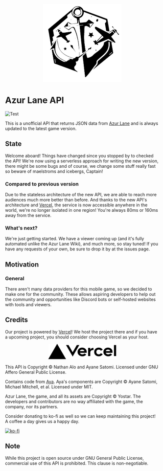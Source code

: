 <p align="center">
  <img src="icon.png" width="256" title="Azur Lane API">
</p>

# Azur Lane API
![Test](https://github.com/LeNitrous/azur-lane-api/workflows/Test/badge.svg)

This is a unofficial API that returns JSON data from [Azur Lane](https://azurlane.yo-star.com/) and is always updated to the latest game version. 


## State

Welcome aboard! Things have changed since you stopped by to checked the API! We're now using a serverless approach for writing the new version, there might be some bugs and of course, we change some stuff really fast so beware of maelstroms and icebergs, Captain!

### Compared to previous version

Due to the stateless architecture of the new API, we are able to reach more audiences much more better than before. And thanks to the new API's architecture and [Vercel](https://vercel.com?utm_source=azur-lane-api&utm_campaign=oss), the service is now accessible anywhere in the world, we're no longer isolated in one region! You're always 80ms or 160ms away from the service.

### What's next?

We're just getting started. We have a viewer coming up (and it's fully automated unlike the Azur Lane Wiki), and much more, so stay tuned! If you have any requests of your own, be sure to drop it by at the issues page.


## Motivation

### General
There aren't many data providers for this mobile game, so we decided to make one for the community. These allows aspiring developers to help out the community and opportunities like Discord bots or self-hosted websites with tools and viewers.

## Credits

Our project is powered by [Vercel](https://vercel.com?utm_source=azur-lane-api&utm_campaign=oss)! We host the project there and if you have a upcoming project, you should consider choosing Vercel as your host.

<p align="center">
<a href="https://vercel.com?utm_source=azur-lane-api&utm_campaign=oss"><img src="public/vercel.svg" height="50em"></a> 
</p>

This API is Copyright &copy; Nathan Alo and Ayane Satomi. Licensed under GNU Affero General Public License. 

Contains code from [Aya](https://github.com/ClarityCafe/Aya). Aya's components are Copyright &copy; Ayane Satomi, Michael Mitchell, et al. Licensed under MIT.


Azur Lane, the game, and all its assets are Copyright &copy; Yostar. The developers and contributors are no way affiliated with the game, the company, nor its partners.


Consider donating to ko-fi as well so we can keep maintaining this project! A coffee a day gives us a happy day.

[![ko-fi](https://www.ko-fi.com/img/githubbutton_sm.svg)](https://ko-fi.com/W7W71CF9V)

## Note

While this project is open source under GNU General Public License, commercial use of this API is prohibited. This clause is non-negotiable.

